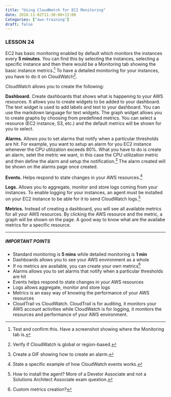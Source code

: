 ```yaml
---
title: "Using CloudWatch for EC2 Monitoring"
date: 2018-11-02T11:30:00+13:00
Categories: ["aws-training"]
draft: false
---
```


### LESSON 24

EC2 has basic monitoring enabled by default which monitors the instances every **5 minutes**. You can find this by selecting the instances, selecting a specific instance and then there would be a Monitoring tab showing the basic instance metrics.[^1] To have a detailed monitoring for your instances, you have to do it on CloudWatch[^2].

CloudWatch allows you to create the following:

**Dashboard.** Create dashboards that shows what is happening to your AWS resources. It allows you to create widgets to be added to your dashboard. The text widget is used to add labels and text to your dashboard. You can use the markdown language for text widgets. The graph widget allows you to create graphs by choosing from predefined metrics. You can select a resource (EC2 instance, S3, etc.) and the default metrics will be shown for you to select.

**Alarms.** Allows you to set alarms that notify when a particular thresholds are hit. For example, you want to setup an alarm for you EC2 instance whenever the CPU utilization exceeds 80%. What you have to do is create an alarm, selet the metric we want, in this case the CPU utilization metric and then define the alarm and setup the notification.[^3] The alarm created will be shown on the alarms page once created.


**Events.** Helps respond to state changes in your AWS resources.[^4]


**Logs.** Allows you to aggregate, monitor and store logs coming from your instances. To enable logging for your instances, an agent must be installed on your EC2 instance to be able for it to send CloudWatch logs.[^5]


**Metrics.** Instead of creating a dashboard, you will see all available metrics for all your AWS resources. By clicking the AWS resource and the metric, a graph will be shown on the page. A good way to know what are the availabe metrics for a specific resource.

---

##### IMPORTANT POINTS

* Standard monitoring is **5 mins** while detailed monitoring is **1 min**
* Dashboards allows you to see your AWS environment as a whole
* If no metrics are available, you can create your own metrics[^6]
* Alarms allows you to set alarms that notify when a particular thresholds are hit
* Events helps respond to state changes in your AWS resources
* Logs allows aggregate, monitor and store logs
* Metrics is an easy way of knowing the performance of your AWS resources
* CloudTrail vs CloudWatch. CloudTrail is for auditing, it monitors your AWS account activities while CloudWatch is for logging, it monitors the resources and performance of your AWS environment.

[^1]: Test and confirm this. Have a screenshot showing where the Monitoring tab is.
[^2]: Verify if CloudWatch is global or region-based.
[^3]: Create a GIF showing how to create an alarm.
[^4]: State a specific example of how CloudWatch events works.
[^5]: How to install the agent? More of a Develor Associate and not a Solutions Architect Associate exam question.
[^6]: Custom metrics creation?
